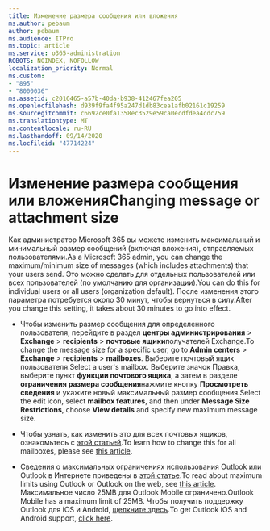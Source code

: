 ```yaml
---
title: Изменение размера сообщения или вложения
ms.author: pebaum
author: pebaum
ms.audience: ITPro
ms.topic: article
ms.service: o365-administration
ROBOTS: NOINDEX, NOFOLLOW
localization_priority: Normal
ms.custom:
- "895"
- "8000036"
ms.assetid: c2016465-a57b-40da-b938-412467fea205
ms.openlocfilehash: d939f9fa4f95a247d1db83cea1afb02161c19259
ms.sourcegitcommit: c6692ce0fa1358ec3529e59ca0ecdfdea4cdc759
ms.translationtype: MT
ms.contentlocale: ru-RU
ms.lasthandoff: 09/14/2020
ms.locfileid: "47714224"
---
```

# <a name="changing-message-or-attachment-size"></a><span data-ttu-id="b6944-102">Изменение размера сообщения или вложения</span><span class="sxs-lookup"><span data-stu-id="b6944-102">Changing message or attachment size</span></span>

<span data-ttu-id="b6944-103">Как администратор Microsoft 365 вы можете изменить максимальный и минимальный размер сообщений (включая вложения), отправляемых пользователями.</span><span class="sxs-lookup"><span data-stu-id="b6944-103">As a Microsoft 365 admin, you can change the maximum/minimum size of messages (which includes attachments) that your users send.</span></span> <span data-ttu-id="b6944-104">Это можно сделать для отдельных пользователей или всех пользователей (по умолчанию для организации).</span><span class="sxs-lookup"><span data-stu-id="b6944-104">You can do this for individual users or all users (organization default).</span></span> <span data-ttu-id="b6944-105">После изменения этого параметра потребуется около 30 минут, чтобы вернуться в силу.</span><span class="sxs-lookup"><span data-stu-id="b6944-105">After you change this setting, it takes about 30 minutes to go into effect.</span></span>
  
- <span data-ttu-id="b6944-106">Чтобы изменить размер сообщения для определенного пользователя, перейдите в раздел **центры администрирования** \> **Exchange** \> **recipients** \> **почтовые ящики**получателей Exchange.</span><span class="sxs-lookup"><span data-stu-id="b6944-106">To change the message size for a specific user, go to **Admin centers** \> **Exchange** \> **recipients** \> **mailboxes**.</span></span> <span data-ttu-id="b6944-107">Выберите почтовый ящик пользователя.</span><span class="sxs-lookup"><span data-stu-id="b6944-107">Select a user's mailbox.</span></span> <span data-ttu-id="b6944-108">Выберите значок Правка, выберите пункт **функции почтового ящика**, а затем в разделе **ограничения размера сообщения**нажмите кнопку **Просмотреть сведения** и укажите новый максимальный размер сообщения.</span><span class="sxs-lookup"><span data-stu-id="b6944-108">Select the edit icon, select **mailbox features**, and then under **Message Size Restrictions**, choose **View details** and specify new maximum message size.</span></span>

- <span data-ttu-id="b6944-109">Чтобы узнать, как изменить это для всех почтовых ящиков, ознакомьтесь с [этой статьей](https://www.microsoft.com/microsoft-365/blog/2015/04/15/office-365-now-supports-larger-email-messages-up-to-150-mb/).</span><span class="sxs-lookup"><span data-stu-id="b6944-109">To learn how to change this for all mailboxes, please see [this article](https://www.microsoft.com/microsoft-365/blog/2015/04/15/office-365-now-supports-larger-email-messages-up-to-150-mb/).</span></span>

- <span data-ttu-id="b6944-110">Сведения о максимальных ограничениях использования Outlook или Outlook в Интернете приведены в [этой статье](https://technet.microsoft.com/library/exchange-online-limits.aspx#MessageLimits).</span><span class="sxs-lookup"><span data-stu-id="b6944-110">To read about maximum limits using Outlook or Outlook on the web, see [this article](https://technet.microsoft.com/library/exchange-online-limits.aspx#MessageLimits).</span></span> <span data-ttu-id="b6944-111">Максимальное число 25MB для Outlook Mobile ограничено.</span><span class="sxs-lookup"><span data-stu-id="b6944-111">Outlook Mobile has a maximum limit of 25MB.</span></span> <span data-ttu-id="b6944-112">Чтобы получить поддержку Outlook для iOS и Android, [щелкните здесь](https://support.office.com/article/Get-in-app-help-for-Outlook-for-iOS-and-Android-218a22d1-9fa5-4889-b689-de1c63493243).</span><span class="sxs-lookup"><span data-stu-id="b6944-112">To get Outlook iOS and Android support, [click here](https://support.office.com/article/Get-in-app-help-for-Outlook-for-iOS-and-Android-218a22d1-9fa5-4889-b689-de1c63493243).</span></span>
